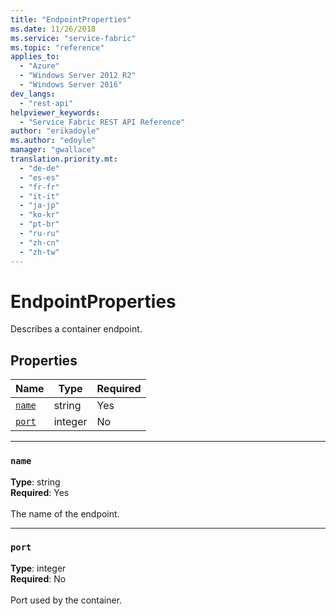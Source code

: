```yaml
---
title: "EndpointProperties"
ms.date: 11/26/2018
ms.service: "service-fabric"
ms.topic: "reference"
applies_to: 
  - "Azure"
  - "Windows Server 2012 R2"
  - "Windows Server 2016"
dev_langs: 
  - "rest-api"
helpviewer_keywords: 
  - "Service Fabric REST API Reference"
author: "erikadoyle"
ms.author: "edoyle"
manager: "gwallace"
translation.priority.mt: 
  - "de-de"
  - "es-es"
  - "fr-fr"
  - "it-it"
  - "ja-jp"
  - "ko-kr"
  - "pt-br"
  - "ru-ru"
  - "zh-cn"
  - "zh-tw"
---
```

# EndpointProperties

Describes a container endpoint.

## Properties
| Name | Type | Required |
| --- | --- | --- |
| [`name`](#name) | string | Yes |
| [`port`](#port) | integer | No |

____
### `name`
__Type__: string <br/>
__Required__: Yes<br/>
<br/>
The name of the endpoint.

____
### `port`
__Type__: integer <br/>
__Required__: No<br/>
<br/>
Port used by the container.
